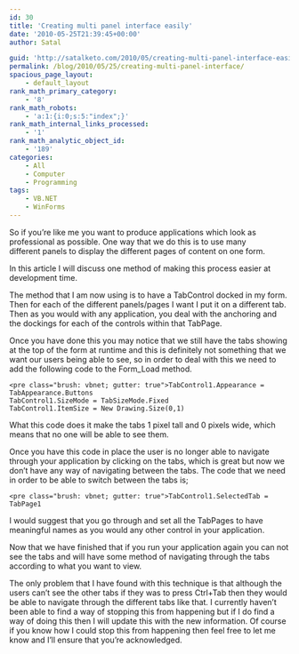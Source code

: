 ```yaml
---
id: 30
title: 'Creating multi panel interface easily'
date: '2010-05-25T21:39:45+00:00'
author: Satal

guid: 'http://satalketo.com/2010/05/creating-multi-panel-interface-easily/'
permalink: /blog/2010/05/25/creating-multi-panel-interface/
spacious_page_layout:
    - default_layout
rank_math_primary_category:
    - '8'
rank_math_robots:
    - 'a:1:{i:0;s:5:"index";}'
rank_math_internal_links_processed:
    - '1'
rank_math_analytic_object_id:
    - '189'
categories:
    - All
    - Computer
    - Programming
tags:
    - VB.NET
    - WinForms
---
```


So if you’re like me you want to produce applications which look as professional as possible. One way that we do this is to use many  
different panels to display the different pages of content on one form.

In this article I will discuss one method of making this process easier at development time.

The method that I am now using is to have a TabControl docked in my form. Then for each of the different panels/pages I want I put it on a different tab. Then as you would with any application, you deal with the anchoring and the dockings for each of the controls within that TabPage.

Once you have done this you may notice that we still have the tabs showing at the top of the form at runtime and this is definitely not something that we want our users being able to see, so in order to deal with this we need to add the following code to the Form\_Load method.

```
<pre class="brush: vbnet; gutter: true">TabControl1.Appearance = TabAppearance.Buttons
TabControl1.SizeMode = TabSizeMode.Fixed
TabControl1.ItemSize = New Drawing.Size(0,1)
```

What this code does it make the tabs 1 pixel tall and 0 pixels wide, which means that no one will be able to see them.

Once you have this code in place the user is no longer able to navigate through your application by clicking on the tabs, which is great but now we don’t have any way of navigating between the tabs. The code that we need in order to be able to switch between the tabs is;

```
<pre class="brush: vbnet; gutter: true">TabControl1.SelectedTab = TabPage1
```

I would suggest that you go through and set all the TabPages to have meaningful names as you would any other control in your application.

Now that we have finished that if you run your application again you can not see the tabs and will have some method of navigating through the tabs according to what you want to view.

The only problem that I have found with this technique is that although the users can’t see the other tabs if they was to press Ctrl+Tab then they would be able to navigate through the different tabs like that. I currently haven’t been able to find a way of stopping this from happening but if I do find a way of doing this then I will update this with the new information. Of course if you know how I could stop this from happening then feel free to let me know and I’ll ensure that you’re acknowledged.